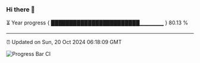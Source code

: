 ### Hi there 👋

⏳ Year progress { ████████████████████████▁▁▁▁▁▁ } 80.13 %

---

⏰ Updated on Sun, 20 Oct 2024 06:18:09 GMT

![Progress Bar CI](https://github.com/liununu/liununu/workflows/Progress%20Bar%20CI/badge.svg)

